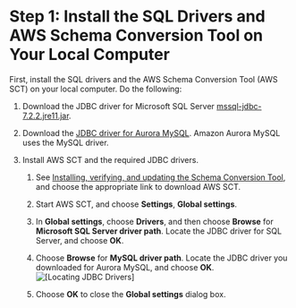 # Step 1: Install the SQL Drivers and AWS Schema Conversion Tool on Your Local Computer<a name="chap-sqlserver2aurora.steps.installsct"></a>

First, install the SQL drivers and the AWS Schema Conversion Tool \(AWS SCT\) on your local computer\. Do the following:

1. Download the JDBC driver for Microsoft SQL Server [mssql\-jdbc\-7\.2\.2\.jre11\.jar](https://docs.microsoft.com/en-us/sql/connect/jdbc/release-notes-for-the-jdbc-driver?view=sql-server-ver15#72)\.

1. Download the [JDBC driver for Aurora MySQL](https://dev.mysql.com/downloads/connector/j/)\. Amazon Aurora MySQL uses the MySQL driver\.

1. Install AWS SCT and the required JDBC drivers\.

   1. See [Installing, verifying, and updating the Schema Conversion Tool](https://docs.aws.amazon.com/SchemaConversionTool/latest/userguide/CHAP_Installing.html), and choose the appropriate link to download AWS SCT\.

   1. Start AWS SCT, and choose **Settings**, **Global settings**\.

   1. In **Global settings**, choose **Drivers**, and then choose **Browse** for **Microsoft SQL Server driver path**\. Locate the JDBC driver for SQL Server, and choose **OK**\.

   1. Choose **Browse** for **MySQL driver path**\. Locate the JDBC driver you downloaded for Aurora MySQL, and choose **OK**\.  
![\[Locating JDBC Drivers\]](http://docs.aws.amazon.com/dms/latest/sbs/images/sbs-rdsqlserver2aurora-drivers.png)

   1. Choose **OK** to close the **Global settings** dialog box\.